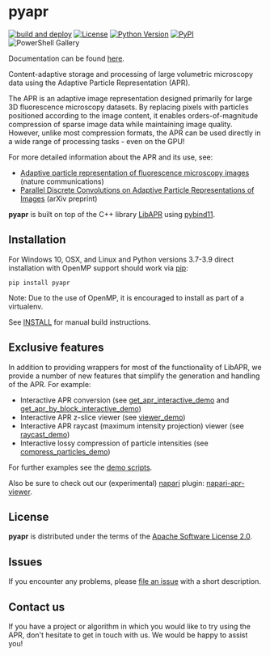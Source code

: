 # pyapr

[![build and deploy](https://github.com/AdaptiveParticles/pyapr/actions/workflows/main.yml/badge.svg)](https://github.com/AdaptiveParticles/pyapr/actions)
[![License](https://img.shields.io/pypi/l/pyapr.svg?color=green)](https://raw.githubusercontent.com/AdaptiveParticles/pyapr/master/LICENSE)
[![Python Version](https://img.shields.io/pypi/pyversions/pyapr.svg?color=blue)]((https://python.org))
[![PyPI](https://img.shields.io/pypi/v/pyapr.svg?color=green)](https://pypi.org/project/pyapr/)
![PowerShell Gallery](https://img.shields.io/powershellgallery/p/DNS.1.1.1.1)

Documentation can be found [here](https://adaptiveparticles.github.io/pyapr/index.html).

Content-adaptive storage and processing of large volumetric microscopy data using 
the Adaptive Particle Representation (APR).

The APR is an adaptive image representation designed primarily for large 3D fluorescence
microscopy datasets. By replacing pixels with particles positioned according to the
image content, it enables orders-of-magnitude compression of sparse image data
while maintaining image quality. However, unlike most compression formats, the APR
can be used directly in a wide range of processing tasks - even on the GPU!

For more detailed information about the APR and its use, see:
- [Adaptive particle representation of fluorescence microscopy images](https://www.nature.com/articles/s41467-018-07390-9) (nature communications)
- [Parallel Discrete Convolutions on Adaptive Particle Representations of Images](https://arxiv.org/abs/2112.03592) (arXiv preprint)

**pyapr** is built on top of the C++ library [LibAPR] using [pybind11].

## Installation
For Windows 10, OSX, and Linux and Python versions 3.7-3.9 direct installation with OpenMP support should work via [pip]:
```
pip install pyapr
```
Note: Due to the use of OpenMP, it is encouraged to install as part of a virtualenv.

See [INSTALL] for manual build instructions.

## Exclusive features

In addition to providing wrappers for most of the functionality of LibAPR, we provide a number of
new features that simplify the generation and handling of the APR. For example:

* Interactive APR conversion (see [get_apr_interactive_demo](demo/get_apr_interactive_demo.py) and 
  [get_apr_by_block_interactive_demo](demo/get_apr_by_block_interactive_demo.py))
* Interactive APR z-slice viewer (see [viewer_demo](demo/viewer_demo.py))
* Interactive APR raycast (maximum intensity projection) viewer (see [raycast_demo](demo/raycast_demo.py))
* Interactive lossy compression of particle intensities (see [compress_particles_demo](demo/compress_particles_demo.py))

For further examples see the [demo scripts].

Also be sure to check out our (experimental) [napari] plugin: [napari-apr-viewer].


## License

**pyapr** is distributed under the terms of the [Apache Software License 2.0].


## Issues

If you encounter any problems, please [file an issue] with a short description. 

## Contact us

If you have a project or algorithm in which you would like to try using the APR, don't hesitate to get
in touch with us. We would be happy to assist you!


[LibAPR]: https://github.com/AdaptiveParticles/LibAPR
[pybind11]: https://github.com/pybind/pybind11
[pip]: https://pypi.org/project/pip/
[INSTALL]: INSTALL.md
[demo scripts]: demo
[napari]: https://napari.org
[napari-apr-viewer]: https://github.com/AdaptiveParticles/napari-apr-viewer
[Apache Software License 2.0]: http://www.apache.org/licenses/LICENSE-2.0
[file an issue]: https://github.com/AdaptiveParticles/pyapr/issues
